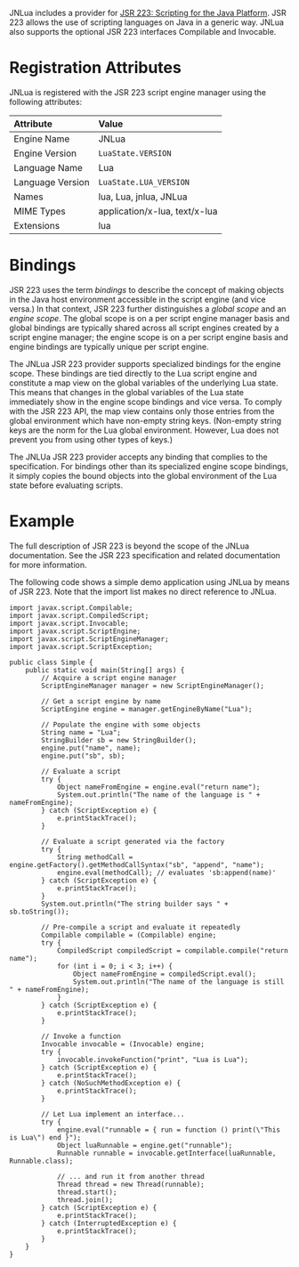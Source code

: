 JNLua includes a provider for [JSR 223: Scripting for the Java Platform](http://www.jcp.org/en/jsr/detail?id=223). JSR 223 allows the use of scripting languages on Java in a generic way. JNLua also supports the optional JSR 223 interfaces Compilable and Invocable.

# Registration Attributes #

JNLua is registered with the JSR 223 script engine manager using the following attributes:

| **Attribute** | **Value** |
|:--------------|:----------|
| Engine Name   | JNLua     |
| Engine Version | `LuaState.VERSION` |
| Language Name | Lua       |
| Language Version | `LuaState.LUA_VERSION` |
| Names         | lua, Lua, jnlua, JNLua |
| MIME Types    | application/x-lua, text/x-lua |
| Extensions    | lua       |

# Bindings #

JSR 223 uses the term _bindings_ to describe the concept of making objects in the Java host environment accessible in the script engine (and vice versa.) In that context, JSR 223 further distinguishes a _global scope_ and an _engine scope_. The global scope is on a per script engine manager basis and global bindings are typically shared across all script engines created by a script engine manager; the engine scope is on a per script engine basis and engine bindings are typically unique per script engine.

The JNLua JSR 223 provider supports specialized bindings for the engine scope. These bindings are tied directly to the Lua script engine and constitute a map view on the global variables of the underlying Lua state. This means that changes in the global variables of the Lua state immediately show in the engine scope bindings and vice versa. To comply with the JSR 223 API, the map view contains only those entries from the global environment which have non-empty string keys. (Non-empty string keys are the norm for the Lua global environment. However, Lua does not prevent you from using other types of keys.)

The JNLUa JSR 223 provider accepts any binding that complies to the specification. For bindings other than its specialized engine scope bindings, it simply copies the bound objects into the global environment of the Lua state before evaluating scripts.

# Example #

The full description of JSR 223 is beyond the scope of the JNLua documentation. See the JSR 223 specification and related documentation for more information.

The following code shows a simple demo application using JNLua by means of JSR 223. Note that the import list makes no direct reference to JNLua.

```
import javax.script.Compilable; 
import javax.script.CompiledScript; 
import javax.script.Invocable; 
import javax.script.ScriptEngine; 
import javax.script.ScriptEngineManager; 
import javax.script.ScriptException; 

public class Simple { 
	public static void main(String[] args) { 
		// Acquire a script engine manager 
		ScriptEngineManager manager = new ScriptEngineManager(); 

		// Get a script engine by name 
		ScriptEngine engine = manager.getEngineByName("Lua"); 

		// Populate the engine with some objects 
		String name = "Lua"; 
		StringBuilder sb = new StringBuilder(); 
		engine.put("name", name); 
		engine.put("sb", sb); 

		// Evaluate a script 
		try { 
			Object nameFromEngine = engine.eval("return name"); 
			System.out.println("The name of the language is " + nameFromEngine); 
		} catch (ScriptException e) { 
			e.printStackTrace(); 
		} 

		// Evaluate a script generated via the factory 
		try { 
			String methodCall = engine.getFactory().getMethodCallSyntax("sb", "append", "name"); 
			engine.eval(methodCall); // evaluates 'sb:append(name)' 
		} catch (ScriptException e) { 
			e.printStackTrace(); 
		} 
		System.out.println("The string builder says " + sb.toString()); 

		// Pre-compile a script and evaluate it repeatedly 
		Compilable compilable = (Compilable) engine; 
		try { 
			CompiledScript compiledScript = compilable.compile("return name"); 
			for (int i = 0; i < 3; i++) { 
				Object nameFromEngine = compiledScript.eval(); 
				System.out.println("The name of the language is still " + nameFromEngine); 
			} 
		} catch (ScriptException e) { 
			e.printStackTrace(); 
		} 

		// Invoke a function 
		Invocable invocable = (Invocable) engine; 
		try { 
			invocable.invokeFunction("print", "Lua is Lua"); 
		} catch (ScriptException e) { 
			e.printStackTrace(); 
		} catch (NoSuchMethodException e) { 
			e.printStackTrace(); 
		} 

		// Let Lua implement an interface... 
		try { 
			engine.eval("runnable = { run = function () print(\"This is Lua\") end }"); 
			Object luaRunnable = engine.get("runnable"); 
			Runnable runnable = invocable.getInterface(luaRunnable, Runnable.class); 

			// ... and run it from another thread 
			Thread thread = new Thread(runnable); 
			thread.start(); 
			thread.join(); 
		} catch (ScriptException e) { 
			e.printStackTrace(); 
		} catch (InterruptedException e) { 
			e.printStackTrace(); 
		} 
	} 
} 
```
